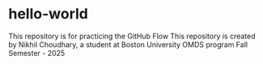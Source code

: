 # hello-world
This repository is for practicing the GitHub Flow
This repository is created by Nikhil Choudhary, a student at Boston University OMDS program Fall Semester - 2025
